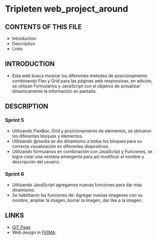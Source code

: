 # Tripleten web_project_around

## CONTENTS OF THIS FILE
* Introduction
* Description
* Links

## INTRODUCTION
* Esta web busca mostrar los diferentes metodos de posicionamiento combinando Flex y Grid para las páginas web responsivas, en adición, se utilizan Formularios y JavaScript con el objetivo de actualizar dinamicamente la información en pantalla.

## DESCRIPTION
### Sprint 5
* Utilizando FlexBox, Grid y posicionamiento de elementos, se ubicaron los diferentes bloques y elementos.
* Utilizando @media se dio dinamismo a todos los bloques para su correcta visualización en diferentes dispositivos.
* Utilizando formularios en combinación con JavaScript y Funciones, se logra crear una ventana emergente para así modificar el nombre y descripción del usuario.
### Sprint 6
* Utilizando JavaScript agregamos nuevas funciones para dar más dinamismo.
* Se habilitaron las funciones de: Agregar nuevas imagenes con su nombre, ampliar la imagen, borrar la imagen, dar like a la imagen.

## LINKS
* [GIT Page](https://sancoroso1.github.io/web_project_around/)
* Web design in [FIGMA](https://www.figma.com/file/mUgu8OSHWE0M6p6vfwmdu9/Sprint-4%3A-Around-The-U.S.-%2F-desktop-%2B-mobile?type=design&node-id=0-1&mode=design&t=omoJIlRF922CtUB4-0) 